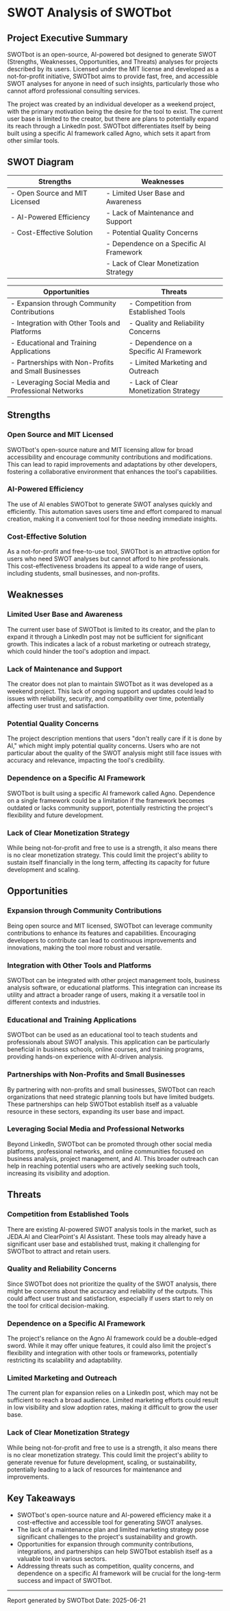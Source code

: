 # SWOT Analysis of SWOTbot

## Project Executive Summary

SWOTbot is an open-source, AI-powered bot designed to generate SWOT (Strengths, Weaknesses, Opportunities, and Threats) analyses for projects described by its users. Licensed under the MIT license and developed as a not-for-profit initiative, SWOTbot aims to provide fast, free, and accessible SWOT analyses for anyone in need of such insights, particularly those who cannot afford professional consulting services.

The project was created by an individual developer as a weekend project, with the primary motivation being the desire for the tool to exist. The current user base is limited to the creator, but there are plans to potentially expand its reach through a LinkedIn post. SWOTbot differentiates itself by being built using a specific AI framework called Agno, which sets it apart from other similar tools.

## SWOT Diagram

| **Strengths** | **Weaknesses** |
|---------------|----------------|
| - Open Source and MIT Licensed | - Limited User Base and Awareness |
| - AI-Powered Efficiency | - Lack of Maintenance and Support |
| - Cost-Effective Solution | - Potential Quality Concerns |
| | - Dependence on a Specific AI Framework |
| | - Lack of Clear Monetization Strategy |

| **Opportunities** | **Threats** |
|------------------|-------------|
| - Expansion through Community Contributions | - Competition from Established Tools |
| - Integration with Other Tools and Platforms | - Quality and Reliability Concerns |
| - Educational and Training Applications | - Dependence on a Specific AI Framework |
| - Partnerships with Non-Profits and Small Businesses | - Limited Marketing and Outreach |
| - Leveraging Social Media and Professional Networks | - Lack of Clear Monetization Strategy |

## Strengths

### Open Source and MIT Licensed
SWOTbot's open-source nature and MIT licensing allow for broad accessibility and encourage community contributions and modifications. This can lead to rapid improvements and adaptations by other developers, fostering a collaborative environment that enhances the tool's capabilities.

### AI-Powered Efficiency
The use of AI enables SWOTbot to generate SWOT analyses quickly and efficiently. This automation saves users time and effort compared to manual creation, making it a convenient tool for those needing immediate insights.

### Cost-Effective Solution
As a not-for-profit and free-to-use tool, SWOTbot is an attractive option for users who need SWOT analyses but cannot afford to hire professionals. This cost-effectiveness broadens its appeal to a wide range of users, including students, small businesses, and non-profits.

## Weaknesses

### Limited User Base and Awareness
The current user base of SWOTbot is limited to its creator, and the plan to expand it through a LinkedIn post may not be sufficient for significant growth. This indicates a lack of a robust marketing or outreach strategy, which could hinder the tool's adoption and impact.

### Lack of Maintenance and Support
The creator does not plan to maintain SWOTbot as it was developed as a weekend project. This lack of ongoing support and updates could lead to issues with reliability, security, and compatibility over time, potentially affecting user trust and satisfaction.

### Potential Quality Concerns
The project description mentions that users "don't really care if it is done by AI," which might imply potential quality concerns. Users who are not particular about the quality of the SWOT analysis might still face issues with accuracy and relevance, impacting the tool's credibility.

### Dependence on a Specific AI Framework
SWOTbot is built using a specific AI framework called Agno. Dependence on a single framework could be a limitation if the framework becomes outdated or lacks community support, potentially restricting the project's flexibility and future development.

### Lack of Clear Monetization Strategy
While being not-for-profit and free to use is a strength, it also means there is no clear monetization strategy. This could limit the project's ability to sustain itself financially in the long term, affecting its capacity for future development and scaling.

## Opportunities

### Expansion through Community Contributions
Being open source and MIT licensed, SWOTbot can leverage community contributions to enhance its features and capabilities. Encouraging developers to contribute can lead to continuous improvements and innovations, making the tool more robust and versatile.

### Integration with Other Tools and Platforms
SWOTbot can be integrated with other project management tools, business analysis software, or educational platforms. This integration can increase its utility and attract a broader range of users, making it a versatile tool in different contexts and industries.

### Educational and Training Applications
SWOTbot can be used as an educational tool to teach students and professionals about SWOT analysis. This application can be particularly beneficial in business schools, online courses, and training programs, providing hands-on experience with AI-driven analysis.

### Partnerships with Non-Profits and Small Businesses
By partnering with non-profits and small businesses, SWOTbot can reach organizations that need strategic planning tools but have limited budgets. These partnerships can help SWOTbot establish itself as a valuable resource in these sectors, expanding its user base and impact.

### Leveraging Social Media and Professional Networks
Beyond LinkedIn, SWOTbot can be promoted through other social media platforms, professional networks, and online communities focused on business analysis, project management, and AI. This broader outreach can help in reaching potential users who are actively seeking such tools, increasing its visibility and adoption.

## Threats

### Competition from Established Tools
There are existing AI-powered SWOT analysis tools in the market, such as JEDA.AI and ClearPoint's AI Assistant. These tools may already have a significant user base and established trust, making it challenging for SWOTbot to attract and retain users.

### Quality and Reliability Concerns
Since SWOTbot does not prioritize the quality of the SWOT analysis, there might be concerns about the accuracy and reliability of the outputs. This could affect user trust and satisfaction, especially if users start to rely on the tool for critical decision-making.

### Dependence on a Specific AI Framework
The project's reliance on the Agno AI framework could be a double-edged sword. While it may offer unique features, it could also limit the project's flexibility and integration with other tools or frameworks, potentially restricting its scalability and adaptability.

### Limited Marketing and Outreach
The current plan for expansion relies on a LinkedIn post, which may not be sufficient to reach a broad audience. Limited marketing efforts could result in low visibility and slow adoption rates, making it difficult to grow the user base.

### Lack of Clear Monetization Strategy
While being not-for-profit and free to use is a strength, it also means there is no clear monetization strategy. This could limit the project's ability to generate revenue for future development, scaling, or sustainability, potentially leading to a lack of resources for maintenance and improvements.

## Key Takeaways

- SWOTbot's open-source nature and AI-powered efficiency make it a cost-effective and accessible tool for generating SWOT analyses.
- The lack of a maintenance plan and limited marketing strategy pose significant challenges to the project's sustainability and growth.
- Opportunities for expansion through community contributions, integrations, and partnerships can help SWOTbot establish itself as a valuable tool in various sectors.
- Addressing threats such as competition, quality concerns, and dependence on a specific AI framework will be crucial for the long-term success and impact of SWOTbot.

---
Report generated by SWOTbot
Date: 2025-06-21